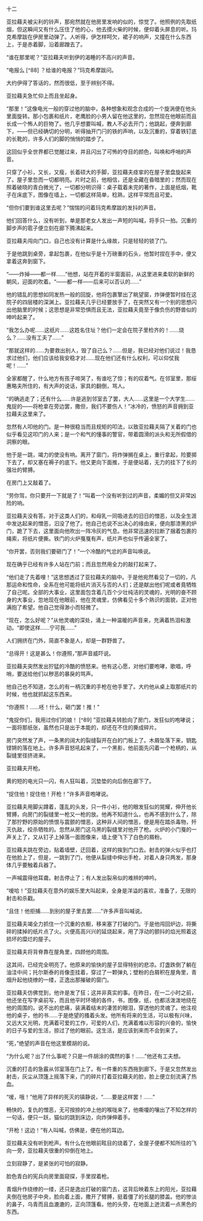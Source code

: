 十二

  

亚拉藉夫被尖利的铃声，那宛然就在他房里发响的似的，惊觉了。他照例的先取纸烟，但这瞬间又有什么压住了他的心，他去摸火柴的时候，便仰着头屏息的听。玛克希摩跋在伊房里动弹了。人听得，伊怎样呵欠，裙子的响声，又撞在什么东西上，于是赤着脚，沿着廊蹭去了。

“谁在那里呢？”亚拉藉夫听到伊的渴睡的不高兴的声音。

“电报么 [^88] ？给谁的电报？”玛克希摩跋问。

大约伊得了答话的，然而很低，至于辨别不得。

亚拉藉夫急忙仰上而且坐起身。

“那里！”这像电光一般的穿过他的脑中，各种想象和观念合成的一个旋涡便在他头里面旋转。那小包裹和纸片，老鹰脸的小男人留在他这里的，忽然现在他眼前而且长成一个怖人的巨物了。他几乎想要叫喊，教人不必去开门；他跳起，便奔到廊下，——但已经确切的分明，听得抽开门闩的铁的声响，以及沉重的，穿着铁钉底的长靴的，许多人们的脚的悄悄的踏步了。

这回似乎全世界都已觉醒过来，并且闪出了可怖的夺目的颜色，叫唤和呼哨的声音。

只穿了小衫，又长，又瘦，长着硕大的手脚，亚拉藉夫痉挛的在屋子里盘旋起来了。屋子里忽而一切都明亮。片时之前，他相信，还是全藏在昏暗里的；然而现在照着破晓的青白微光了，一切都分明识得：桌子载着未完的著作，上面是纸烟，靴子在床底下，图像在墙上，一切都这样简单，稔熟，这样平常而且可爱。

“但你们要到谁这里去呢？”惴惴的问着玛克希摩跋的发抖的声音。

他们回答什么，没有听到，单是那老女人发出一声短的叫喊，将手只一拍。沉重的脚步声的雹子便立刻在廊下腾沸起来。

亚拉藉夫闯向门口，自己也没有计算是什么缘故，只是轻轻的锁了门。

于是他跳到桌旁，拿起包裹，在他似乎是十万磅重的石头，他暂时捏在手中，便又拿着这奔到窗下。

“——炸掉——都一样……”他想，站在开着的半窗面前，从这里进来柔软的新鲜的朝风，迎面的吹着。“——都一样——后来可以否认的……”

他的错乱的思想如同发热一般的回旋，他将包裹擎出了眺望窗，炸弹便暂时挂在这院子的四层楼的深渊上。亚拉藉夫几乎已经要放手了，在突然又有一个别的思想闪出他脑里的时候；这思想是非常恐惧而且无法，亚拉藉夫竟至于像负伤的野兽似的呻吟起来了。

“我怎么办呢……这纸片……这姓名住址？他们一定会在院子里检齐的！……烧么？……没有工夫了……”

“那就这样的……为要救出别人，毁了自己么？……但是，我已经对他们说过！我恳求过他们，他们应该给我安稳才对……现在他们还有什么权利，可以仰仗我呢！……”

全家都醒了，什么地方有孩子啼哭了，有谁吃了惊；有的叹着气。在邻室里，那绥惠略夫所住的，有大声的说话，家具的翻倒，骂人。

“的确逃走了；还有什么……许是逃到邻室去了罢，大人……这里是一个大学生……鬼捉的——将枪拿在旁边罢，撒但，我们不要伤人！”冰冷的，愤怒的声音拥到亚拉藉夫这里来了。

忽然有人叩他的门。是一种很稳当而且规矩的叩法，以致亚拉藉夫隔了关着的门也似乎看见这叩门的人来；是一个和气的懂事的警官，带着圆滑的派头和无所假借的洞察的眼。

他于是一跳，竭力的使没有响。离开了窗门，将炸弹搁在桌上，重行拿起，险要掷下去了，却又塞在褥子的底下。他又更向下面推，于是便站着，无力的挂下了长的强壮的臂膊。

在房门上又敲着了。

“劳你驾，你只要开一下就是了！”叫着一个没有听到过的声音，柔媚的但又非常凶险的响。

亚拉藉夫没有答。对于这类人们的，和母乳一同吸进去的旧日的憎恶，以及全生涯中发达起来的憎恶，汩没了他了。他自己也说不出决心的缘由来，便向那漆黑的炉门，跪了下去，这里面向他吹出一阵冷灰的气息。他非常迅速的拉断了捆着包裹的绳索，将纸片便撕。铁门的火炉戛戛有声，纸片声也似乎传遍全家了。

“你开罢，否则我们要砸门了！”一个冷酷的气忿的声音叫唤说。

现在确乎已经有许多人站在门前；而且忽然用全力的敲打起来了。

“他们走了先着哩！”这思想透过了亚拉藉夫的脑中。于是他宛然看见了一切的，凡那运命和性命，全系在他可能将纸片消灭与否的人们；还是献出他们呢或者竟牺牲了自己呢。全部的大事业，这里面包含着几百个少壮纯洁的灵魂的，光明的奋不顾身的大事业，忽地现在他眼前，他在灵魂里，仿佛看见十多个熟识的面貌，正对他满抱了希望。他自己觉得渺小而轻微了。

“现在，怎么好呢？”从他灵魂的深处，涌上一种温暖的声音来，充满着热泪和激动。“即使这样……宁可我……”

人们拥挤在门外，简直不象是人，却是一群野兽了。

“总得开！这是甚么！你遵照，”那声音威吓说。

亚拉藉夫突然发出狞猛的冷酷的愤怒来。他有这心愿，对他们要咆哮，歌唱，呼哨，要送给他们以秽恶的暴戾的骂声。

他自己也不知道，怎么的有一柄沉重的手枪在他手里了。大约他从桌上取那纸片的时候，他也就抓起这东西来。

“你遵照！……呸！什么，砸门罢！推！”

“鬼捉你们，我用过你们的娘！ [^89] ”亚拉藉夫转脸向了房门，发狂似的咆哮说；一面将那纸张，虽然也只是出于本能的，却还在不住的撕成碎片。

房门突然发了声，一条黑的阔大的裂缝裂开在白的门板上了。木屑坠落下来，钥匙铿锵的落在地上。许多声音怒吼起来了，一个黑影，他前面先闪着一个枪柄的，从裂缝里径挤进来。

亚拉藉夫开枪。

黄的短的电光只一闪，有人狂叫着，沉垫垫的向后倒在廊下了。

“捉住他！捉住他！开枪！”许多声音咆哮说。

亚拉藉夫用脚尖蹲着，蓬乱的头发，只一件小衫，他的眼发狂似的晃耀，伸开他长臂膊，向房门的裂缝里一枪又一枪的放。他再不知道什么，也再不感到什么了，除了那狞野的原始的愤恨与震颤的憎恶，这种非人间的憎恶，便是用在踏杀毒物，歼灭仇敌，绞杀牺牲的。忽然从房门这乌黑的裂缝里对他开了枪。火炉的小门戛的一声关上了，又从钉子上掉落一面图像来，墙上便飞下了白色的屑粉。

亚拉藉夫跳在旁边，贴着墙壁，迂回着，这样的挨到门口去。射击的弹火似乎也打在他脸上了，但是，一跳到了门，他便从裂缝中伸出手枪，对着人身只两发，那身体几乎要触着兵器了。

一声喊震得他耳聋。射击停止了；有人发出裂帛似的难辨的呻吟。

“嗳哈！”亚拉藉夫在意外的娱乐里大叫起来，全身是洋溢的喜欢，准备了，无限的射击和杀戳。

“且住！他拒捕……到别的屋子里去罢……”许多声音叫喊说。

亚拉藉夫竭全力抓住一个沉重的衣橱，移来塞了打破的门。于是他闯回炉边，将撕碎的揉掉的纸片点了火。火便高高兴兴的延烧起来，用了浮动的颤抖的焰光照着这损坏的糜烂的屋子。

亚拉藉夫将背脊靠在屋角里，四顾他的周围。

这其间，已经完全明亮了。他原来的愉快的屋子显得特别的悲凉。灯盏跌倒了躺在油洼中间；托尔斯泰的肖像歪挂着，穿过了一颗弹丸；壁粉的白屑积在屋角里，青烟升起他绕缭的一缕，正逸出那摧破的窗门。

亚拉藉夫仿佛觉到，他许是发了狂；这并非真实的事。在昨日，在一二小时之前，他还坐在写字桌前写，而且他平时环境的各件，书，图像，纸，也都活泼泼地绕在他的周围的。说不出的悲痛，装满着结末的凄苦的眼泪，穿透他的灵魂了。他注视他的桌子，他的书……于是绝望的搔着头发。他所有将来的生活，可以极有兴味，又远大又光明，充满着可爱的工作，可爱的人们，充满着难以形容的兴奋的，愉快的日子与爱的生活，掠过了他的眼前。这生活，是应该到来而不会到来了。

“死，”绝望的声音在他这里模胡的说。

“为什么呢？出了什么事呢？只是一件胡涂的偶然的事！……”他还有工夫想。

沉重的打击的急霰从邻室落在门上了。有一件重的东西拖到廊下。于是又忽然发出射击，灰尘从顶篷上摇落下来，门的碎片打着亚拉藉夫的脸，脸上便立刻流满了热血。

“嗳，哦！”他用了异样的死灭的镇静说，“……要是这样罢！……”

畅快的，复仇的憎恶，无可按捺的冲上他的喉咙来了，他嘶嗄的嚷出了不知怎样的一句话，便只一跃，猫似的跳到床边，向炸弹伸着手。

“开枪！这边！”有人叫喊，仿佛是，便在他的耳边。

亚拉藉夫没有听到枪声。有什么在他眼前眩目的烧着了，全屋子便都不知所往的飞向一旁，亚拉藉夫很重的仰倒在地上。

立刻寂静了，是紧张的可怕的寂静。

脸色青白的宪兵向房里面窥探，手里捏着枪。

青烟升作绕缭的一缕，还只是逸出打破的窗门去，这背后映着东上的阳光，亚拉藉夫倒在他房子中央，脸向着上面，撒开了臂膊，挺着僵了的长腿的膝盖。他的惨淡的鼻子，乌青而且血漉漉的，正向顶篷看。他的头旁，在地面上迸流着一点黑色的东西。